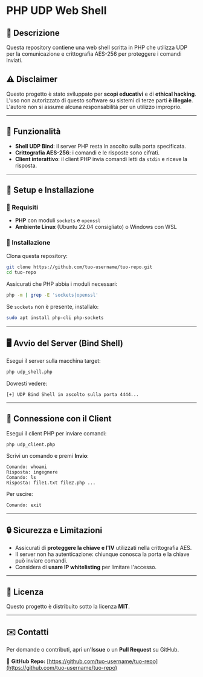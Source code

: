 # PHP UDP Web Shell

## 📌 Descrizione
Questa repository contiene una web shell scritta in PHP che utilizza UDP per la comunicazione e crittografia AES-256 per proteggere i comandi inviati.

## ⚠️ Disclaimer
Questo progetto è stato sviluppato per **scopi educativi** e di **ethical hacking**. L'uso non autorizzato di questo software su sistemi di terze parti **è illegale**. L'autore non si assume alcuna responsabilità per un utilizzo improprio.

---

## 🚀 Funzionalità
- **Shell UDP Bind**: il server PHP resta in ascolto sulla porta specificata.
- **Crittografia AES-256**: i comandi e le risposte sono cifrati.
- **Client interattivo**: il client PHP invia comandi letti da `stdin` e riceve la risposta.

---

## 🔧 Setup e Installazione
### 📌 Requisiti
- **PHP** con moduli `sockets` e `openssl`
- **Ambiente Linux** (Ubuntu 22.04 consigliato) o Windows con WSL

### 📂 Installazione
Clona questa repository:
```bash
git clone https://github.com/tuo-username/tuo-repo.git
cd tuo-repo
```

Assicurati che PHP abbia i moduli necessari:
```bash
php -m | grep -E 'sockets|openssl'
```
Se `sockets` non è presente, installalo:
```bash
sudo apt install php-cli php-sockets
```

---

## 🖥️ Avvio del Server (Bind Shell)
Esegui il server sulla macchina target:
```bash
php udp_shell.php
```
Dovresti vedere:
```
[+] UDP Bind Shell in ascolto sulla porta 4444...
```

---

## 🔗 Connessione con il Client
Esegui il client PHP per inviare comandi:
```bash
php udp_client.php
```
Scrivi un comando e premi **Invio**:
```
Comando: whoami
Risposta: ingegnere
Comando: ls
Risposta: file1.txt file2.php ...
```
Per uscire:
```
Comando: exit
```

---

## 🔒 Sicurezza e Limitazioni
- Assicurati di **proteggere la chiave e l'IV** utilizzati nella crittografia AES.
- Il server non ha autenticazione: chiunque conosca la porta e la chiave può inviare comandi.
- Considera di **usare IP whitelisting** per limitare l'accesso.

---

## 📜 Licenza
Questo progetto è distribuito sotto la licenza **MIT**.

---

## ✉️ Contatti
Per domande o contributi, apri un'**Issue** o un **Pull Request** su GitHub.

🔗 **GitHub Repo:** [https://github.com/tuo-username/tuo-repo](https://github.com/tuo-username/tuo-repo)

